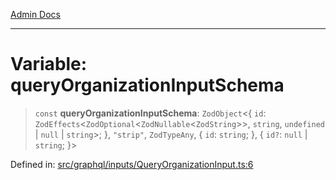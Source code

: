 [Admin Docs](/)

***

# Variable: queryOrganizationInputSchema

> `const` **queryOrganizationInputSchema**: `ZodObject`\<\{ `id`: `ZodEffects`\<`ZodOptional`\<`ZodNullable`\<`ZodString`\>\>, `string`, `undefined` \| `null` \| `string`\>; \}, `"strip"`, `ZodTypeAny`, \{ `id`: `string`; \}, \{ `id?`: `null` \| `string`; \}\>

Defined in: [src/graphql/inputs/QueryOrganizationInput.ts:6](https://github.com/Sourya07/talawa-api/blob/3df16fa5fb47e8947dc575f048aef648ae9ebcf8/src/graphql/inputs/QueryOrganizationInput.ts#L6)
